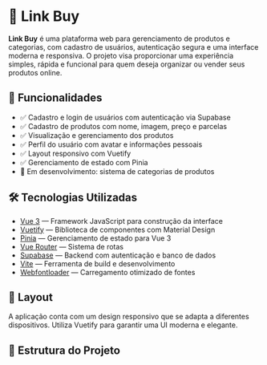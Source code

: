 # 🛒 Link Buy

**Link Buy** é uma plataforma web para gerenciamento de produtos e categorias, com cadastro de usuários, autenticação segura e uma interface moderna e responsiva. O projeto visa proporcionar uma experiência simples, rápida e funcional para quem deseja organizar ou vender seus produtos online.

## 🚀 Funcionalidades

- ✅ Cadastro e login de usuários com autenticação via Supabase
- ✅ Cadastro de produtos com nome, imagem, preço e parcelas
- ✅ Visualização e gerenciamento dos produtos
- ✅ Perfil do usuário com avatar e informações pessoais
- ✅ Layout responsivo com Vuetify
- ✅ Gerenciamento de estado com Pinia
- 🔄 Em desenvolvimento: sistema de categorias de produtos

## 🛠️ Tecnologias Utilizadas

- [Vue 3](https://vuejs.org/) — Framework JavaScript para construção da interface
- [Vuetify](https://vuetifyjs.com/) — Biblioteca de componentes com Material Design
- [Pinia](https://pinia.vuejs.org/) — Gerenciamento de estado para Vue 3
- [Vue Router](https://router.vuejs.org/) — Sistema de rotas
- [Supabase](https://supabase.io/) — Backend com autenticação e banco de dados
- [Vite](https://vitejs.dev/) — Ferramenta de build e desenvolvimento
- [Webfontloader](https://github.com/typekit/webfontloader) — Carregamento otimizado de fontes

## 📸 Layout

A aplicação conta com um design responsivo que se adapta a diferentes dispositivos. Utiliza Vuetify para garantir uma UI moderna e elegante.

## 📂 Estrutura do Projeto
